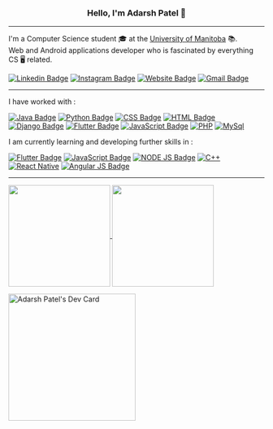 <h3 align="center"> Hello, I'm Adarsh Patel 👋 </h3>

---

I'm a Computer Science student 🎓 at the [University of Manitoba](https://umanitoba.ca/) 📚.<br> Web and Android applications developer who is fascinated by everything CS 🖥️ related.


[![Linkedin Badge](https://img.shields.io/badge/-Adarsh.Patel-blue?style=for-the-badge&logo=Linkedin&logoColor=white&link=https://www.linkedin.com/in/adarsh-patel-91134b193/)](https://www.linkedin.com/in/adarsh-patel-91134b193/)
[![Instagram Badge](https://img.shields.io/badge/-pateladarsh001-e4405f?style=for-the-badge&logo=Instagram&logoColor=white&link=https://www.instagram.com/pateladarsh001/)](https://www.instagram.com/pateladarsh001/)
[![Website Badge](https://img.shields.io/badge/-pateladarsh001.github.io-3F51B5?style=for-the-badge&logo=HTML5&logoColor=white&link=https://pateladarsh001.github.io/)](https://pateladarsh001.github.io/)
[![Gmail Badge](https://img.shields.io/badge/-pateladarsh001.gmail.com-B03A2E?style=for-the-badge&logo=Gmail&logoColor=white&link=mailto:pateladarsh001@gmail.com)](mailto:pateladarsh001@gmail.com)

---
I have worked with : 

[![Java Badge](https://img.shields.io/badge/-Java-orange?style=for-the-badge&logo=Java&logoColor=white)](#)
[![Python Badge](https://img.shields.io/badge/-Python-steelblue?style=for-the-badge&logo=python&logoColor=white)](#)
[![CSS Badge](https://img.shields.io/badge/-CSS-3F51B5?style=for-the-badge&logo=CSS3&logoColor=white)](#)
[![HTML Badge](https://img.shields.io/badge/-HTML-B03A2E?style=for-the-badge&logo=HTML5&logoColor=white)](#)
[![Django Badge](https://img.shields.io/badge/-Django-darkgreen?style=for-the-badge&logo=django&logoColor=white)](#)
[![Flutter Badge](https://img.shields.io/badge/-Flutter-blue?style=for-the-badge&logo=flutter&logoColor=white)](#)
[![JavaScript Badge](https://img.shields.io/badge/-JavaScript-yellow?style=for-the-badge&logo=JavaScript&logoColor=white)](#)
[![PHP](https://img.shields.io/badge/-PHP-indianred?style=for-the-badge&logo=php&logoColor=white)](#)
[![MySql](https://img.shields.io/badge/-MySql-teal?style=for-the-badge&logo=MySql&logoColor=white)](#)
<br>

I am currently learning and developing further skills in : 

[![Flutter Badge](https://img.shields.io/badge/-Flutter-blue?style=for-the-badge&logo=flutter&logoColor=white)](#)
[![JavaScript Badge](https://img.shields.io/badge/-JavaScript-yellow?style=for-the-badge&logo=JavaScript&logoColor=white)](#)
[![NODE JS Badge](https://img.shields.io/badge/-Node.js-darkslateblue?style=for-the-badge&logo=Node.JS&logoColor=white)](#)
[![C++](https://img.shields.io/badge/-C++-salmon?style=for-the-badge&logo=C++&logoColor=white)](#)
[![React Native](https://img.shields.io/badge/-React-dodgerblue?style=for-the-badge&logo=react&logoColor=white)](#)
[![Angular JS Badge](https://img.shields.io/badge/-AngularJS-purple?style=for-the-badge&logo=AngularJS&logoColor=white)](#)

---
<a href="#">
  <img height = "200em" align="center" src="https://github-readme-stats.vercel.app/api?username=pateladarsh001&layout=compact&include_all_commits=true&count-private=true&show_icons=true&theme=tokyonight&line_height=27&hide=issues" />
</a>
<a href="#">
  <img height = "200em" align="center" src="https://github-readme-stats.vercel.app/api/top-langs/?username=pateladarsh001&include_all_commits=true&count-private=true&layout=compact&include_all_commits=true&title_color=007bff&text_color=e7e7e7&icon_color=007bff&bg_color=171c28" />
</a>


<a href="https://app.daily.dev/Pateladarsh001"><img src="https://api.daily.dev/devcards/42c5ec137146413c969d3cfbdad0e121.png?r=ch9" width="250" alt="Adarsh Patel's Dev Card"/></a>

[//]: # (<p align="left"><br><img src="https://komarev.com/ghpvc/?username=pateladarsh001" alt="pateladarsh001" /> </p>)

